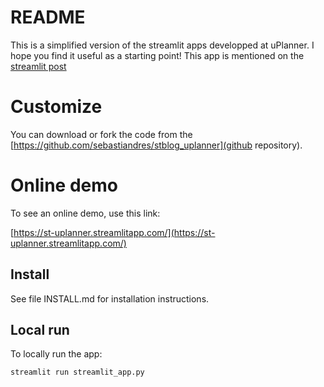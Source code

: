 # README

This is a simplified version of the streamlit apps developped at uPlanner. 
I hope you find it useful as a starting point! This app is mentioned on the [streamlit post](https://blog.streamlit.io/)

# Customize

You can download or fork the code from the [https://github.com/sebastiandres/stblog_uplanner](github repository).

# Online demo

To see an online demo, use this link:

[https://st-uplanner.streamlitapp.com/](https://st-uplanner.streamlitapp.com/)

## Install

See file INSTALL.md for installation instructions.

## Local run

To locally run the app:

```
streamlit run streamlit_app.py
```
